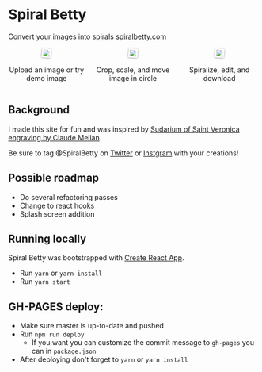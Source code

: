 # Spiral Betty
Convert your images into spirals 
[spiralbetty.com](spiralbetty.com)

<div style="display: grid; grid-template-columns: repeat(3, 1fr); grid-gap: 20px; text-align: center;">
<div>
  <img src="https://github.com/shalanah/spiral-betty/blob/master/public/assets/imgs/onboard-sm-1.jpg?raw=true" style="box-shadow: rgba(0, 0, 0, 0.4) 0px 1px 5px; border: 3px solid rgb(255, 255, 255); transform: scale(.8) rotate(5deg);"/>
  <p>Upload an image or try demo image</p>
</div>
<div>
  <img src="https://github.com/shalanah/spiral-betty/blob/master/public/assets/imgs/onboard-sm-2.jpg?raw=true" style="box-shadow: rgba(0, 0, 0, 0.4) 0px 1px 5px; border: 3px solid rgb(255, 255, 255); transform: scale(.8) rotate(5deg);"/>
  <p>Crop, scale, and move image in circle</p>
</div>
<div>
  <img src="https://github.com/shalanah/spiral-betty/blob/master/public/assets/imgs/onboard-sm-3.jpg?raw=true" style="box-shadow: rgba(0, 0, 0, 0.4) 0px 1px 5px; border: 3px solid rgb(255, 255, 255); transform: scale(.8) rotate(5deg);" />
  <p>Spiralize, edit, and download</p>
</div>
</div>

## Background
I made this site for fun and was inspired by [Sudarium of Saint Veronica engraving by Claude Mellan](https://commons.wikimedia.org/wiki/File:Claude_Mellan_-_Face_of_Christ_-_WGA14764.jpg).

Be sure to tag @SpiralBetty on [Twitter](https://twitter.com/spiralbetty) or [Instgram](https://www.instagram.com/spiralbetty/) with your creations!


## Possible roadmap
- Do several refactoring passes
- Change to react hooks
- Splash screen addition

## Running locally
Spiral Betty was bootstrapped with [Create React App](https://github.com/facebookincubator/create-react-app).

- Run `yarn` or `yarn install`
- Run `yarn start`

## GH-PAGES deploy:
- Make sure master is up-to-date and pushed
- Run `npm run deploy`
  - If you want you can customize the commit message to `gh-pages` you can in `package.json`
- After deploying don't forget to `yarn` or `yarn install`


